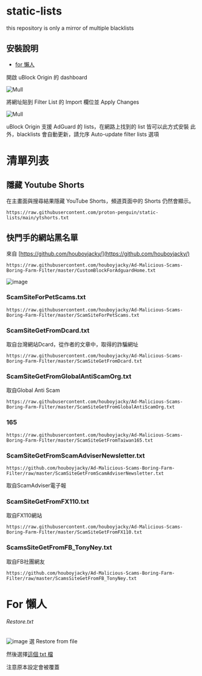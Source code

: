 # static-lists
this repository is only a mirror of multiple blacklists

## 安裝說明
- [for 懶人](#restoretxt)

開啟 uBlock Origin 的 dashboard

![Mull](https://github.com/proton-penguin/static-lists/assets/142492829/29ef5d5f-51e0-41ec-bc47-606b04f0810b)

將網址貼到 Filter List 的 Import 欄位並 Apply Changes

![Mull](https://github.com/proton-penguin/static-lists/assets/142492829/29c9b7cf-4825-4f14-a7f9-24906f8ffed6)

uBlock Origin 支援 AdGuard 的 lists，在網路上找到的 list 皆可以此方式安裝
此外，blacklists 會自動更新，請允序 Auto-update filter lists 選項

# 清單列表
## 隱藏 Youtube Shorts
在主畫面與搜尋結果隱藏 YouTube Shorts，頻道頁面中的 Shorts 仍然會顯示。

```
https://raw.githubusercontent.com/proton-penguin/static-lists/main/ytshorts.txt
```

## 快門手的網站黑名單
來自 [https://github.com/houboyjacky/](https://github.com/houboyjacky/)
```
https://raw.githubusercontent.com/houboyjacky/Ad-Malicious-Scams-Boring-Farm-Filter/master/CustomBlockForAdguardHome.txt
```
![image](https://github.com/proton-penguin/static-lists/assets/142492829/c9c4dc9f-4159-4559-8587-681665a6b859)

### ScamSiteForPetScams.txt
```
https://raw.githubusercontent.com/houboyjacky/Ad-Malicious-Scams-Boring-Farm-Filter/master/ScamSiteForPetScams.txt
```

### ScamSiteGetFromDcard.txt

取自台灣網站Dcard，從作者的文章中，取得的詐騙網址
```
https://raw.githubusercontent.com/houboyjacky/Ad-Malicious-Scams-Boring-Farm-Filter/master/ScamSiteGetFromDcard.txt
```

### ScamSiteGetFromGlobalAntiScamOrg.txt
取自Global Anti Scam
```
https://raw.githubusercontent.com/houboyjacky/Ad-Malicious-Scams-Boring-Farm-Filter/master/ScamSiteGetFromGlobalAntiScamOrg.txt
```

### 165
```
https://raw.githubusercontent.com/houboyjacky/Ad-Malicious-Scams-Boring-Farm-Filter/master/ScamSiteGetFromTaiwan165.txt
```

### ScamSiteGetFromScamAdviserNewsletter.txt
```
https://github.com/houboyjacky/Ad-Malicious-Scams-Boring-Farm-Filter/raw/master/ScamSiteGetFromScamAdviserNewsletter.txt
```

取自ScamAdviser電子報

### ScamSiteGetFromFX110.txt
取自FX110網站

```
https://raw.githubusercontent.com/houboyjacky/Ad-Malicious-Scams-Boring-Farm-Filter/master/ScamSiteGetFromFX110.txt
```

### ScamsSiteGetFromFB_TonyNey.txt
取自FB社團網友
```
https://github.com/houboyjacky/Ad-Malicious-Scams-Boring-Farm-Filter/raw/master/ScamsSiteGetFromFB_TonyNey.txt
```


# For 懶人
###### Restore.txt
![image](https://github.com/proton-penguin/static-lists/assets/142492829/20d46b3f-22fe-481a-bc14-6541e166c156)
選 Restore from file

然後選擇[這個 txt 檔](https://github.com/proton-penguin/static-lists/releases/download/Restore/ubo.txt)

注意原本設定會被覆蓋
